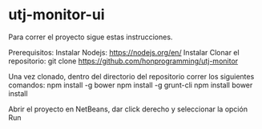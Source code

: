 # utj-monitor-ui
Para correr el proyecto sigue estas instrucciones.

Prerequisitos:
Instalar Nodejs: https://nodejs.org/en/
Instalar
Clonar el repositorio:
git clone https://github.com/honprogramming/utj-monitor

Una vez clonado, dentro del directorio del repositorio correr los siguientes comandos:
npm install -g bower
npm install -g grunt-cli
npm install
bower install

Abrir el proyecto en NetBeans, dar click derecho y seleccionar la opción Run
